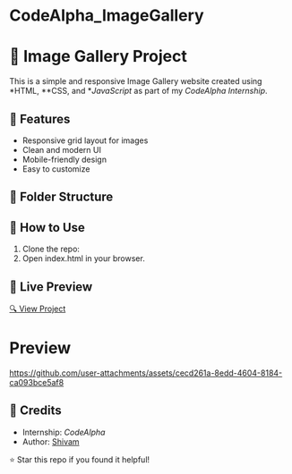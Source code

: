 # CodeAlpha_ImageGallery
# 🌄 Image Gallery Project

This is a simple and responsive Image Gallery website created using *HTML, **CSS, and **JavaScript* as part of my *CodeAlpha Internship*.

## 📌 Features
- Responsive grid layout for images
- Clean and modern UI
- Mobile-friendly design
- Easy to customize

## 📁 Folder Structure
## 🚀 How to Use
1. Clone the repo:
2. Open index.html in your browser.

## 🔗 Live Preview
[🔍 View Project](https://shivam311-bit.github.io/CodeAlpha_ImageGallery/) <!-- Update if needed -->

# Preview

https://github.com/user-attachments/assets/cecd261a-8edd-4604-8184-ca093bce5af8




## 📎 Credits
- Internship: *CodeAlpha*
- Author: [Shivam](https://github.com/shivam311-bit)

⭐ Star this repo if you found it helpful!
